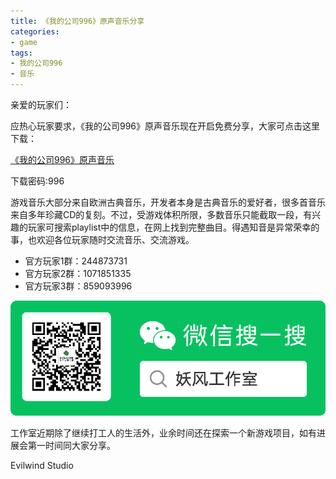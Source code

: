 ```yaml
---
title: 《我的公司996》原声音乐分享
categories:
- game
tags:
- 我的公司996
- 音乐
---
```


亲爱的玩家们：

应热心玩家要求，《我的公司996》原声音乐现在开启免费分享，大家可点击这里下载：

[《我的公司996》原声音乐](https://gamefang.lanzoui.com/b010nvy5a)

下载密码:996

游戏音乐大部分来自欧洲古典音乐，开发者本身是古典音乐的爱好者，很多首音乐来自多年珍藏CD的复刻。不过，受游戏体积所限，多数音乐只能截取一段，有兴趣的玩家可搜索playlist中的信息，在网上找到完整曲目。得遇知音是异常荣幸的事，也欢迎各位玩家随时交流音乐、交流游戏。

- 官方玩家1群：244873731
- 官方玩家2群：1071851335
- 官方玩家3群：859093996

![gongzhong](/public/image/gongzhong.png)

工作室近期除了继续打工人的生活外，业余时间还在探索一个新游戏项目，如有进展会第一时间同大家分享。

Evilwind Studio
